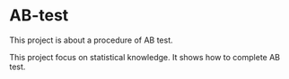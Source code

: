 # AB-test
This project is about a procedure of AB test.

This project focus on statistical knowledge. It shows how to complete AB test.
